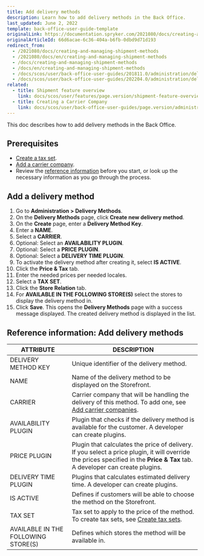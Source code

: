 ```yaml
---
title: Add delivery methods
description: Learn how to add delivery methods in the Back Office.
last_updated: June 2, 2022
template: back-office-user-guide-template
originalLink: https://documentation.spryker.com/2021080/docs/creating-and-managing-shipment-methods
originalArticleId: 66d6acae-6c36-404a-b6fb-0dbd9d71d193
redirect_from:
  - /2021080/docs/creating-and-managing-shipment-methods
  - /2021080/docs/en/creating-and-managing-shipment-methods
  - /docs/creating-and-managing-shipment-methods
  - /docs/en/creating-and-managing-shipment-methods
  - /docs/scos/user/back-office-user-guides/201811.0/administration/delivery-methods/creating-and-managing-delivery-methods.html
  - /docs/scos/user/back-office-user-guides/202204.0/administration/delivery-methods/creating-and-managing-delivery-methods.html
related:
  - title: Shipment feature overview
    link: docs/scos/user/features/page.version/shipment-feature-overview.html
  - title: Creating a Carrier Company
    link: docs/scos/user/back-office-user-guides/page.version/administration/delivery-methods/creating-carrier-companies.html
---
```


This doc describes how to add delivery methods in the Back Office.

## Prerequisites

* [Create a tax set](/docs/pbc/all/tax-management/manage-in-the-back-office/create-tax-sets.html).
* [Add a carrier company](/docs/pbc/all/carrier-management/manage-in-the-back-office/add-carrier-companies.html).
* Review the [reference information](#reference-information-add-delivery-methods) before you start, or look up the necessary information as you go through the process.

## Add a delivery method

1. Go to **Administration&nbsp;<span aria-label="and then">></span> Delivery Methods**.
2. On the **Delivery Methods** page, click **Create new delivery method**.
3. On the **Create** page, enter a **Delivery Method Key**.
4. Enter a **NAME**.
5. Select a **CARRIER**.
6. Optional: Select an **AVAILABILITY PLUGIN**.
7. Optional: Select a **PRICE PLUGIN**.
8. Optional: Select a **DELIVERY TIME PLUGIN**.
9. To activate the delivery method after creating it, select **IS ACTIVE**.
10. Click the **Price & Tax** tab.
11. Enter the needed prices per needed locales.
12. Select a **TAX SET**.
13. Click the **Store Relation** tab.
14. For **AVAILABLE IN THE FOLLOWING STORE(S)** select the stores to display the delivery method in.
15. Click **Save**.
    This opens the **Delivery Methods** page with a success message displayed. The created delivery method is displayed in the list.

## Reference information: Add delivery methods

| ATTRIBUTE | DESCRIPTION |
| --- | --- |
| DELIVERY METHOD KEY | Unique identifier of the delivery method. |
| NAME | Name of the delivery method to be displayed on the Storefront. |
| CARRIER | Carrier company that will be handling the delivery of this method. To add one, see [Add carrier companies](/docs/pbc/all/carrier-management/manage-in-the-back-office/add-carrier-companies.html). |
| AVAILABILITY PLUGIN | Plugin that checks if the delivery method is available for the customer. A developer can create plugins. |
|  PRICE PLUGIN | Plugin that calculates the price of delivery. If you select a price  plugin, it will override the prices specified in the **Price & Tax** tab. A developer can create plugins. |
| DELIVERY TIME PLUGIN | Plugins that calculates estimated delivery time. A developer can create plugins. |
| IS ACTIVE | Defines if customers will be able to choose the method on the Storefront. |
| TAX SET | Tax set to apply to the price of the method. To create tax sets, see [Create tax sets](/docs/pbc/all/tax-management/manage-in-the-back-office/create-tax-sets.html).
| AVAILABLE IN THE FOLLOWING STORE(S) | Defines which stores the method will be available in. |
